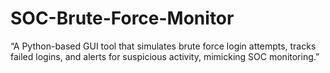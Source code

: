 # SOC-Brute-Force-Monitor
“A Python-based GUI tool that simulates brute force login attempts, tracks failed logins, and alerts for suspicious activity, mimicking SOC monitoring.”
